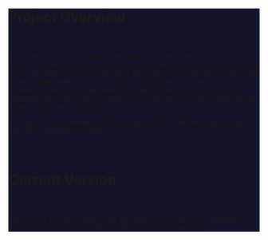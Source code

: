 <div style="background-color: rgb(20, 20, 40);">
<p>
<h1>Project Overview<br><br></h1>
This project should showcase some poorly written js, which was made hastily, and then the following clean up. Afterwards idk... prob some kind of more complete version of everything showing off the finished version of the game engine made for an itch game. If the engine gets used again for a different game it'll prob get some upgrades to match that, also on an unrelated note, the engine for now won't have proper ui, just a separate file showing off what I did with it.

If ya want to see something like an integrated ui in the future you should probably comment that, btw!
<br><br><br>
<h1>Current Version<br><br></h1>
The current version is alpha 0.01, because it is so early in development I only have some basic functions and a way to draw sprites.
</p>
</div>
